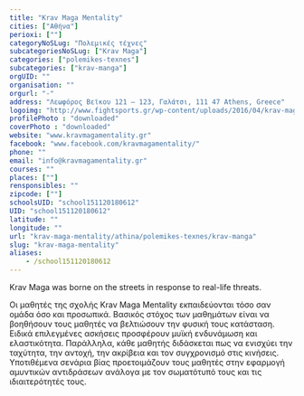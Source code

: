 ```yaml
---
title: "Krav Maga Mentality"
cities: ["Αθήνα"]
perioxi: [""]
categoryNoSLug: "Πολεμικές τέχνες"
subcategoriesNoSLug: ["Krav Maga"]
categories: ["polemikes-texnes"]
subcategories: ["krav-manga"]
orgUID: ""
organisation: ""
orgurl: "-"
address: "Λεωφόρος Βεϊκου 121 – 123, Γαλάτσι, 111 47 Athens, Greece"
logoimg: "http://www.fightsports.gr/wp-content/uploads/2016/04/krav-maga-mentality.png"
profilePhoto : "downloaded"
coverPhoto : "downloaded"
website: "www.kravmagamentality.gr"
facebook: "www.facebook.com/kravmagamentality/"
phone: ""
email: "info@kravmagamentality.gr"
courses: ""
places: [""]
rensponsibles: ""
zipcode: [""]
schoolsUID: "school151120180612"
UID: "school151120180612"
latitude: ""
longitude: ""
url: "krav-maga-mentality/athina/polemikes-texnes/krav-manga"
slug: "krav-maga-mentality"
aliases:
    - /school151120180612
---
```



Krav Maga was borne on the streets in response to real-life threats.

Οι μαθητές της σχολής Krav Maga Mentality εκπαιδεύονται τόσο σαν ομάδα όσο και προσωπικά. Βασικός στόχος των μαθημάτων είναι να βοηθήσουν τους μαθητές να βελτιώσουν την φυσική τους κατάσταση. Ειδικά επιλεγμένες ασκήσεις προσφέρουν μυϊκή ενδυνάμωση και ελαστικότητα. Παράλληλα, κάθε μαθητής διδάσκεται πως να ενισχύει την ταχύτητα, την αντοχή, την ακρίβεια και τον συγχρονισμό στις κινήσεις. Υποτιθέμενα σενάρια βίας προετοιμάζουν τους μαθητές στην εφαρμογή αμυντικών αντιδράσεων ανάλογα με τον σωματότυπό τους και τις ιδιαιτερότητές τους.
